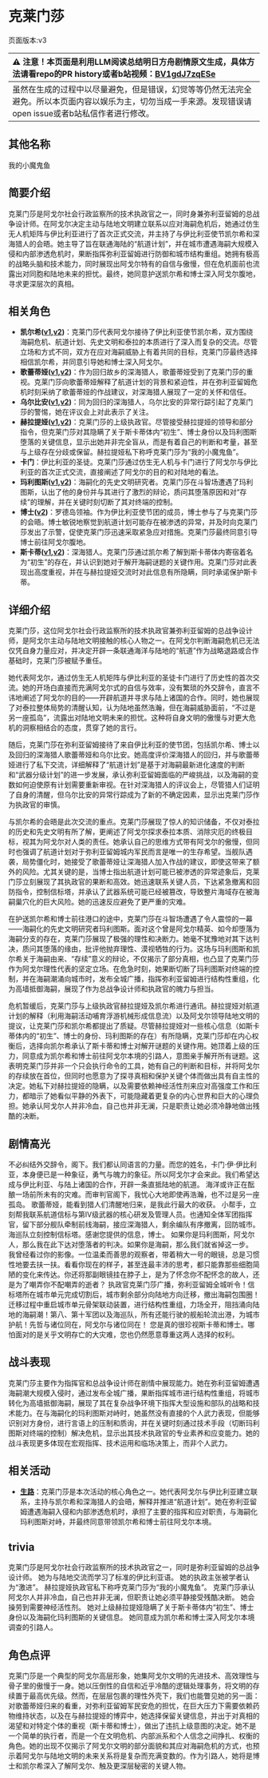 # 克莱门莎
页面版本:v3
 

| :warning: 注意！本页面是利用LLM阅读总结明日方舟剧情原文生成，具体方法请看repo的PR history或者b站视频：[BV1gdJ7zqESe](https://www.bilibili.com/video/BV1gdJ7zqESe/)         |
|:----------------------------|
| 虽然在生成的过程中以尽量避免，但是错误，幻觉等等仍然无法完全避免。所以本页面内容以娱乐为主，切勿当成一手来源。发现错误请open issue或者b站私信作者进行修改。|



## 其他名称
我的小魔鬼鱼
## 简要介绍
克莱门莎是阿戈尔社会行政监察所的技术执政官之一，同时身兼弥利亚留姆的总战争设计师。在阿戈尔决定主动与陆地文明建立联系以应对海嗣危机后，她通过仿生无人机矩阵与伊比利亚进行了首次正式交流，并主持了与伊比利亚使节凯尔希和深海猎人的会晤。她主导了旨在联通海陆的“航道计划”，并在城市遭遇海嗣大规模入侵和内部渗透危机时，果断指挥弥利亚留姆进行防御和城市结构重组。她拥有极高的战略头脑和技术能力，同时展现出阿戈尔特有的自信与傲慢，但在危机面前也流露出对同胞和陆地未来的担忧。最终，她同意护送凯尔希和博士深入阿戈尔腹地，寻求更深层次的真相。
## 相关角色
-   **凯尔希([v1](../chars/char_003_kalts.md),[v2](char_003_kalts.md))**：克莱门莎代表阿戈尔接待了伊比利亚使节凯尔希，双方围绕海嗣危机、航道计划、先史文明和泰拉的本质进行了深入而复杂的交流。尽管立场和方式不同，双方在应对海嗣威胁上有着共同的目标，克莱门莎最终选择相信凯尔希，并同意引导她和博士深入阿戈尔。
-   **歌蕾蒂娅([v1](../chars/char_474_glady.md),[v2](char_474_glady.md))**：作为回归故乡的深海猎人，歌蕾蒂娅受到了克莱门莎的重视。克莱门莎向歌蕾蒂娅解释了航道计划的背景和紧迫性，并在弥利亚留姆危机时刻采纳了歌蕾蒂娅的作战建议，对深海猎人展现了一定的关怀和信任。
-   **乌尔比安([v1](../chars/char_4145_ulpia.md),[v2](char_4145_ulpia.md))**：同为回归的深海猎人，乌尔比安的异常行踪引起了克莱门莎的警惕，她在评议会上对此表示了关注。
-   **赫拉提娅([v1](../chars/extended_char_he_la_ti_ya.md),[v2](extended_char_he_la_ti_ya.md))**：克莱门莎的上级执政官。尽管接受赫拉提娅的领导和部分指令，但克莱门莎对其隐瞒了关于斯卡蒂体内“初生”、博士身份以及玛利图斯堕落的关键信息，显示出她并非完全盲从，而是有着自己的判断和考量，甚至与上级存在分歧或保留。赫拉提娅私下称呼克莱门莎为“我的小魔鬼鱼”。
-   **卡门**：伊比利亚的圣徒。克莱门莎通过仿生无人机与卡门进行了阿戈尔与伊比利亚的首次正式交流，直接阐述了阿戈尔的目的和对陆地的看法。
-   **玛利图斯([v1](../chars/extended_char_ma_li_tu_si.md),[v2](extended_char_ma_li_tu_si.md))**：海嗣化的先史文明研究者。克莱门莎在斗智场遭遇了玛利图斯，认出了他的身份并与其进行了激烈的辩论，质问其堕落原因和对“存续”的理解，并在关键时刻切断了其对终端的控制。
-   **博士([v2](extended_char_bo_shi.md))**：罗德岛领袖。作为伊比利亚使节团的成员，博士参与了与克莱门莎的会晤。博士敏锐地察觉到航道计划可能存在被渗透的异常，并及时向克莱门莎发出了示警，促使克莱门莎迅速采取紧急应对措施。克莱门莎最终同意引导博士前往阿戈尔腹地。
-   **斯卡蒂([v1](../chars/char_263_skadi.md),[v2](char_263_skadi.md))**：深海猎人。克莱门莎通过凯尔希了解到斯卡蒂体内寄宿着名为“初生”的存在，并认识到她对于解开海嗣谜题的关键作用。克莱门莎对此表现出高度重视，并在与赫拉提娅交流时对此信息有所隐瞒，同时承诺保护斯卡蒂。
## 详细介绍
克莱门莎，这位阿戈尔社会行政监察所的技术执政官兼弥利亚留姆的总战争设计师，是阿戈尔主动与陆地文明接触的核心人物之一。在阿戈尔判断海嗣危机已无法仅凭自身力量应对，并决定开辟一条联通海洋与陆地的“航道”作为战略退路或合作基础时，克莱门莎被赋予重任。

她代表阿戈尔，通过仿生无人机矩阵与伊比利亚的圣徒卡门进行了历史性的首次交流。她的开场白直接而充满阿戈尔式的自信与效率，没有繁琐的外交辞令，直言不讳地阐述了阿戈尔的目的——开辟航道并寻求与陆上诸国的合作。同时，她也展现了对泰拉整体局势的清醒认知，认为陆地虽然浩瀚，但在海嗣威胁面前，“不过是另一座孤岛”，流露出对陆地文明未来的担忧。这种将自身文明的傲慢与对更大危机的洞察相结合的态度，贯穿了她的言行。

随后，克莱门莎在弥利亚留姆接待了来自伊比利亚的使节团，包括凯尔希、博士以及回归的深海猎人歌蕾蒂娅和乌尔比安。她高度评价深海猎人的回归，并与歌蕾蒂娅进行了私下交流，详细解释了“航道计划”是基于对海嗣最新进化速度的判断和“武器分级计划”的进一步发展，承认弥利亚留姆面临的严峻挑战，以及海嗣的变数如何迫使原有计划需要重新审视。在针对深海猎人的评议会上，尽管猎人们证明了自身的清醒，但乌尔比安的异常行踪成为了新的不确定因素，显示出克莱门莎作为执政官的审慎。

与凯尔希的会晤是此次交流的重点。克莱门莎展现了惊人的知识储备，不仅对泰拉的历史和先史文明有所了解，更阐述了阿戈尔探求泰拉本质、消除灾厄的终极目标，视其为阿戈尔对人类的责任。她承认自己的思维方式带有阿戈尔的傲慢，但同时也强调了航道计划对于弥利亚留姆城内军民而言是唯一的生存希望。当舰队遇袭，局势僵化时，她接受了歌蕾蒂娅让深海猎人加入作战的建议，即使这带来了额外的风险。尤其关键的是，当博士指出航道计划可能已被渗透的异常迹象后，克莱门莎立刻展现了其执政官的果断和高效。她迅速联系关键人员，下达紧急撤离和回防指令，控制信标塔，并承认了武器系统可能已经被篡改，导致整片海域存在被海嗣巢穴化的巨大风险。她的迅速反应避免了更严重的灾难。

在护送凯尔希和博士前往港口的途中，克莱门莎在斗智场遭遇了令人震惊的一幕——海嗣化的先史文明研究者玛利图斯。面对这个曾是阿戈尔精英、如今却堕落为海嗣分支的存在，克莱门莎展现了极强的理性和决断力。她毫不犹豫地对其下达判决，质问其堕落的缘由，批评他抛弃理性、漠视牺牲的行为。这场与玛利图斯和凯尔希关于海嗣由来、“存续”意义的辩论，不仅揭示了部分真相，也凸显了克莱门莎作为阿戈尔理性代表的坚定立场。在危急时刻，她果断切断了玛利图斯对终端的控制，并在海嗣潮涌向城市时，发布全城广播，指挥弥利亚留姆进行结构性重组，化为高墙抵御海嗣，展现了作为总战争设计师和执政官的魄力与担当。

危机暂缓后，克莱门莎与上级执政官赫拉提娅及凯尔希进行通讯。赫拉提娅对航道计划的解释（利用海嗣活动哺育浮游机械形成信息流）以及阿戈尔领导陆地文明的提议，让克莱门莎和凯尔希都提出了质疑。尽管赫拉提娅对一些核心信息（如斯卡蒂体内的“初生”、博士的身份、玛利图斯的存在）有所隐瞒，克莱门莎却在内心权衡后，选择向凯尔希承认了斯卡蒂和博士对解开谜题的关键作用。她顶着上级的压力，同意成为凯尔希和博士前往阿戈尔本境的引路人，意图亲手解开所有谜题。这表明克莱门莎并非一个只会执行命令的工具，她有自己的判断和目标，并将阿戈尔的存续放在首位，但同时也愿意为了探寻真相和保护关键个体而做出具有自主性的决定。她私下对赫拉提娅的隐瞒，以及需要依赖神经活性剂来应对高强度工作和压力，都暗示了她看似平静的外表下，可能隐藏着更复杂的内心世界和巨大的心理负担。她承认阿戈尔人并非冷血，自己也并非无澜，只是职责让她必须冷静地做出残酷的决断。
## 剧情高光
不必纠结外交辞令，阁下。我们都认同语言的力量。而您的姓名，卡门·伊·伊比利亚，本身便已是一种象征，勇气与魄力的象征。所以阿戈尔才会来此。我们希望达成与伊比利亚、与陆上诸国的合作，开辟一条直抵陆地的航道。
海洋或许正在酝酿一场前所未有的灾难。而审判官阁下，我忧心大地即使再浩瀚，也不过是另一座孤岛。
歌蕾蒂娅，能看到猎人们清醒地归来，是我此行最大的收获。
小帮手，立刻帮我联系航道信标与第Ⅳ级武器的核心研发及管理人员。也通知全体军团指挥官，留下部分舰队牵制前线海嗣，接应深海猎人，剩余编队有序撤离，回防城市。海巡队立刻控制信标塔。感谢您提供的信息，博士。
如果你是玛利图斯，阿戈尔人，那么我在此下达对堕落者的判决。如果你是海嗣，那么我们就省掉这一步。
我曾经看过你的影像。一位温柔而善思的观察者，带着稍大一号的眼镜，总是习惯性地要去扶一扶。看看你现在的样子，甚至连最丰沛的思考，都只能靠那些细胞简陋的变化来传达。你还将那副眼镜挂在脖子上，是为了怀念你不配怀念的故人，还是为了嘲弄你不配嘲弄的逝者？
执政官克莱门莎广播，弥利亚留姆全城听令！信标塔所在城市单元完成切割后，城市剩余部分向陆地方向迁移，撤出海嗣包围圈！迁移过程中重启城市单元骨架联动装置，进行结构性重组，力场全开，阻挡涌向陆地的海嗣潮！第八、第十军团以及海巡队，所有还能行驶的舰船轮流出港，为城市护航！先哲与诸位同在，阿戈尔与诸位同在！
您是真的很珍视斯卡蒂和博士。哪怕面对的是关乎文明存亡的大灾难，您也仍然愿意尊重这两人选择的权利。
## 战斗表现
克莱门莎主要作为指挥官和总战争设计师在剧情中展现能力。她在弥利亚留姆遭遇海嗣潮大规模入侵时，通过发布全城广播，果断指挥城市进行结构性重组，将城市转化为高墙抵御海嗣，展现了其在复杂战争环境下指挥大型设施和部队的战略和技术能力。在与海嗣化的玛利图斯对峙时，她虽然没有直接的个人武力表现，但能够识别对方身份，进行言语上的压制和质询，并在关键时刻通过技术手段（切断玛利图斯对终端的控制）解决危机，显示出其技术执政官的专业素养和应变能力。她的战斗表现更多体现在宏观指挥、技术运用和临场决策上，而非个人武力。
## 相关活动
-   **[生路](../stories/act34side.md)**：克莱门莎是本次活动的核心角色之一。她代表阿戈尔与伊比利亚建立联系，主持与凯尔希和深海猎人的会晤，解释并推进“航道计划”。她在弥利亚留姆遭遇海嗣入侵和内部渗透危机时，承担了主要的指挥和应对职责，与海嗣化玛利图斯对峙，并最终同意带领凯尔希和博士前往阿戈尔本境。
## trivia
克莱门莎是阿戈尔社会行政监察所的技术执政官之一，同时是弥利亚留姆的总战争设计师。
她为与陆地交流而学习了标准的伊比利亚语。
她的执政主张被学者认为“激进”。
赫拉提娅执政官私下称呼克莱门莎为“我的小魔鬼鱼”。
克莱门莎承认阿戈尔人并非冷血，自己也并非无澜，但职责让她必须平静接受残酷决断。
她会操劳到需要神经活性剂。
她对上级赫拉提娅隐瞒了关于斯卡蒂体内“初生”、博士身份以及海嗣化玛利图斯的关键信息。
她同意成为凯尔希和博士深入阿戈尔本境调查的引路人。
## 角色点评
克莱门莎是一个典型的阿戈尔高层形象，她集阿戈尔文明的先进技术、高效理性与骨子里的傲慢于一身。她以压倒性的自信和近乎冷酷的逻辑处理事务，将文明的存续置于最高优先级。然而，在层层包裹的理性外壳下，我们也能瞥见她的另一面：对歌蕾蒂娅归来的看重，对弥利亚留姆军民安危的担忧，在巨大压力下需要依赖药物维持状态，以及在与赫拉提娅的博弈中，她选择保留关键信息，并出于对真相的渴望和对特定个体的重视（斯卡蒂和博士），做出了违抗上级意图的决定。她不是一个简单的执行者，而是一个在文明危机、内部派系和个人信念之间挣扎、权衡的角色。她的出现不仅揭示了阿戈尔文明的部分面貌和其应对海嗣危机的方式，也预示着阿戈尔与陆地文明的未来关系将是复杂而充满变数的。作为引路人，她将是博士和凯尔希深入了解阿戈尔、触及更深层秘密的关键人物。